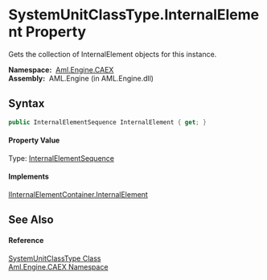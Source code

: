 SystemUnitClassType.InternalElement Property
============================================
Gets the collection of InternalElement objects for this instance.

  **Namespace:**  [Aml.Engine.CAEX][1]  
  **Assembly:**  AML.Engine (in AML.Engine.dll)

Syntax
------

```csharp
public InternalElementSequence InternalElement { get; }
```

#### Property Value
Type: [InternalElementSequence][2]
#### Implements
[IInternalElementContainer.InternalElement][3]  


See Also
--------

#### Reference
[SystemUnitClassType Class][4]  
[Aml.Engine.CAEX Namespace][1]  

[1]: ../README.md
[2]: ../InternalElementSequence/README.md
[3]: ../IInternalElementContainer/InternalElement.md
[4]: README.md
[5]: https://www.automationml.org
[6]: ../../icons/logoShade.png